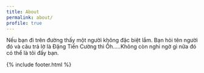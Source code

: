 ```yaml
---
title: About
permalink: about/
profile: true
---
```


Nếu bạn đi trên đường thấy một người không đặc biệt lắm. Bạn hỏi tên người đó và câu trả lờ là Đặng Tiến Cường thì Ồh.....Không còn nghi ngờ gì nữa đó có thể là tôi đấy bạn.


{% include footer.html %}